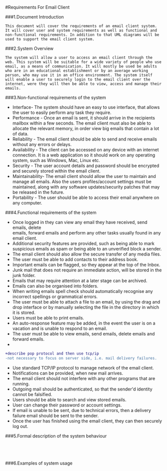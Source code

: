 #Requirements For Email Client

###1.Document Introduction  
```  
This document will cover the requirements of an email client system. It will cover user and system requirements as well as functional and non-functional requirements. In addition to that UML diagrams will be used to support the email client system. 

```  
###2.System	Overview

```  
The system will allow a user to access an email client through the web. This system will be suitable for a wide variety of people who use email, as a means of communication. It will mostly be used be adults who are in an educational establishment or by an average working person, who may use it in an office environment. The system itself will enable a user to securely login to the email client over the internet, were they will then be able to view, access and manage their emails. 
```


###3.Non-functional	requirements of	the	system
  
- Interface- The system should have an easy to use interface, that allows the user to easily perform any task they require.  
- Performance - Once an email is sent, it should arrive in the recipients mailbox within a few seconds. The email client must also be able to allocate the relevant memory, in order view big emails that contain a lot of data.
- Reliability - The email client should be able to send and receive emails without any errors or delays.
- Availability - The client can be accessed on any device with an internet connection. It is a web application so it should work on any operating system, such as Windows, Mac, Linux etc. 
- Security - The user account details and password should be encrypted and securely stored within the email client. 
- Maintainability- The email client should allow the user to maintain and manage all emails. Also the users profiles/account settings must be maintained, along with any software updates/security patches that may be released in the future. 
- Portability - The user should be able to access their email anywhere on any computer. 


 


###4.Functional requirements of	the	system
- Once logged in they can view any email they have received, send emails, delete      
  emails, forward emails and perform any other tasks usually found in any email client.  
- Additional security features are provided, such as being able to mark suspicious emails as spam or being able to an unverified block a sender. 
- The email client should also allow the secure transfer of any media files.
- The user must be able to add contacts to their address book. 
- Important emails can be flagged, so they appear at the top of the Inbox.
- Junk mail that does not require an immediate action, will be stored in the junk folder.
- Emails that may require attention at a later stage can be archived.
- Emails can also be organised into folders.
- When writing emails spell check should automatically recognise any incorrect spellings or grammatical errors. 
- The user must be able to attach a file to an email, by using the drag and drop interface or by manually selecting the file in the directory in which it is stored. 
- Users must be able to print emails.
- An auto-response feature may be added, in the event the user is on a vacation and is unable to respond to an email. 
- The user must be able to view emails, send emails, delete emails and forward emails.
- 
```diff
+describe pop protocol and then use tcp/ip 
-not necessary to focus on server side, i.e. mail delivery failures. 
```
- Use standard TCP/IP protocol to manage network of the email client. 
- Notifications can be provided, when new mail arrives. 
- The email client should not interfere with any other programs that are running. 
- Outgoing mail should be authenticated, so that the sender'd identity cannot be falsified. 
- Users should be able to search and view stored emails. 
- User can change their password or account settings.
- If email is unable to be sent, due to technical errors, then a delivery failure email should be sent to the sender. 
- Once the user has finished using the email client, they can then securely log out. 


###5.Formal	description	of the system behaviour
```  
 
 
 

```
###6.Examples of system	usage
```  
 
 
 

```